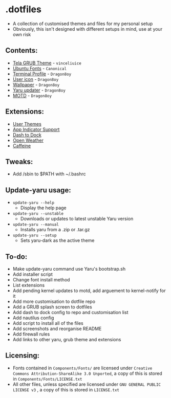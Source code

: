 # .dotfiles
 - A collection of customised themes and files for my personal setup
 - Obviously, this isn't designed with different setups in mind, use at your own risk

## Contents:
 - [Tela GRUB Theme](https://github.com/vinceliuice/grub2-themes) - `vinceliuice`
 - [Ubuntu Fonts](https://design.ubuntu.com/font/) - `Canonical`
 - [Terminal Profile](https://github.com/Dragon8oy/dotfiles/blob/master/Components/Misc/terminal-profile.dconf) - `Dragon8oy`
 - [User icon](https://github.com/Dragon8oy/dotfiles/blob/master/Components/Misc/UserIcon.png) - `Dragon8oy`
 - [Wallpaper](https://github.com/Dragon8oy/dotfiles/blob/master/Components/Wallpapers/NightMountains.png) - `Dragon8oy`
 - [Yaru updater](https://github.com/Dragon8oy/dotfiles/blob/master/Components/Misc/update-yaru) - `Dragon8oy`
 - [MOTD](https://github.com/Dragon8oy/dotfiles/tree/master/Components/motd/update-motd.d) - `Dragon8oy`

## Extensions:
 - [User Themes](https://extensions.gnome.org/extension/19/user-themes/)
 - [App Indicator Support](https://extensions.gnome.org/extension/615/appindicator-support/)
 - [Dash to Dock](https://extensions.gnome.org/extension/307/dash-to-dock/)
 - [Open Weather](https://extensions.gnome.org/extension/750/openweather/)
 - [Caffeine](https://extensions.gnome.org/extension/517/caffeine/)

## Tweaks:
 - Add /sbin to $PATH with ~/.bashrc

## Update-yaru usage:
 - `update-yaru --help`
   - Display the help page
 - `update-yaru --unstable`
   - Downloads or updates to latest unstable Yaru version
 - `update-yaru --manual`
   - Installs yaru from a .zip or .tar.gz
 - `update-yaru --setup`
   - Sets yaru-dark as the active theme

## To-do:
 - Make update-yaru command use Yaru's bootstrap.sh
 - Add installer script
 - Change font install method
 - List extensions
 - Add pending kernel updates to motd, add arguement to kernel-notify for it
 - Add more customisation to dotfile repo
 - Add a GRUB splash screen to dotfiles
 - Add dash to dock config to repo and customisation list
 - Add nautilus config
 - Add script to install all of the files
 - Add screenshots and reorganise README
 - Add firewall rules
 - Add links to other yaru, grub theme and extensions

## Licensing:
 - Fonts contained in `Components/Fonts/` are licensed under `Creative Commons Attribution-ShareAlike 3.0 Unported`, a copy of this is stored in `Components/Fonts/LICENSE.txt`
 - All other files, unless specified are licensed under `GNU GENERAL PUBLIC LICENSE v3` , a copy of this is stored in `LICENSE.txt`
